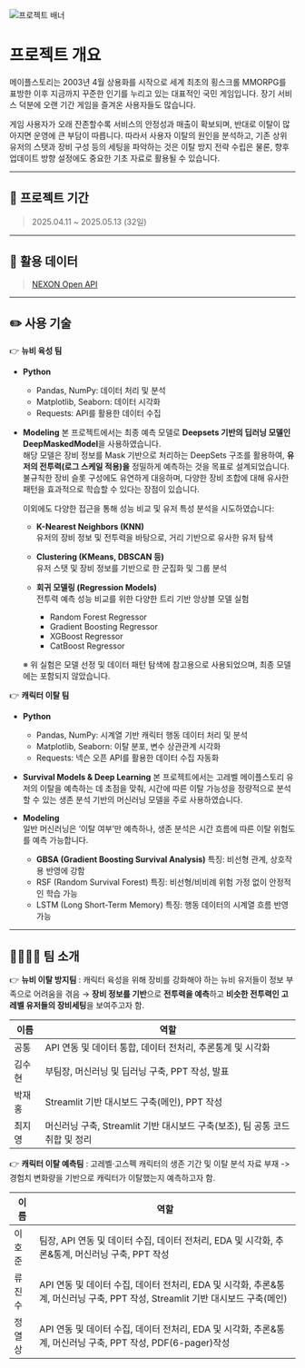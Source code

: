 ![프로젝트 배너](https://file.nexon.com/NxFile/download/FileDownloader.aspx?oidFile=5485424096059594172)

# 프로젝트 개요
메이플스토리는 2003년 4월 상용화를 시작으로 세계 최초의 횡스크롤 MMORPG를 표방한 이후 지금까지 꾸준한 인기를 누리고 있는 대표적인 국민 게임입니다. 장기 서비스 덕분에 오랜 기간 게임을 즐겨온 사용자들도 많습니다. 

게임 사용자가 오래 잔존할수록 서비스의 안정성과 매출이 확보되며, 반대로 이탈이 많아지면 운영에 큰 부담이 따릅니다. 따라서 사용자 이탈의 원인을 분석하고, 기존 상위 유저의 스탯과 장비 구성 등의 세팅을 파악하는 것은 이탈 방지 전략 수립은 물론, 향후 업데이트 방향 설정에도 중요한 기초 자료로 활용될 수 있습니다. 

<hr/>

## 📅 프로젝트 기간
> 2025.04.11 ~ 2025.05.13 (32일)

<hr/>

## 🧾 활용 데이터
> [NEXON Open API](https://openapi.nexon.com/ko/game/maplestory/?id=14)

<hr/>

## ✏️ 사용 기술
👉 **뉴비 육성 팀** 
- **Python**
  - Pandas, NumPy: 데이터 처리 및 분석
  - Matplotlib, Seaborn: 데이터 시각화
  - Requests: API를 활용한 데이터 수집

- **Modeling**
본 프로젝트에서는 최종 예측 모델로 **Deepsets 기반의 딥러닝 모델인 DeepMaskedModel**을 사용하였습니다.<br>
해당 모델은 장비 정보를 Mask 기반으로 처리하는 DeepSets 구조를 활용하여, **유저의 전투력(로그 스케일 적용)을** 정밀하게 예측하는 것을 목표로 설계되었습니다.<br>
불규칙한 장비 슬롯 구성에도 유연하게 대응하며, 다양한 장비 조합에 대해 유사한 패턴을 효과적으로 학습할 수 있다는 장점이 있습니다.

  이외에도 다양한 접근을 통해 성능 비교 및 유저 특성 분석을 시도하였습니다:

    - **K-Nearest Neighbors (KNN)**  
  유저의 장비 정보 및 전투력을 바탕으로, 거리 기반으로 유사한 유저 탐색

    - **Clustering (KMeans, DBSCAN 등)**  
  유저 스탯 및 장비 정보를 기반으로 한 군집화 및 그룹 분석

    - **회귀 모델링 (Regression Models)**  
  전투력 예측 성능 비교를 위한 다양한 트리 기반 앙상블 모델 실험
      - Random Forest Regressor  
      - Gradient Boosting Regressor  
      - XGBoost Regressor  
      - CatBoost Regressor

    ※ 위 실험은 모델 선정 및 데이터 패턴 탐색에 참고용으로 사용되었으며, 최종 모델에는 포함되지 않았습니다.

👉 **캐릭터 이탈 팀** 
- **Python**
  - Pandas, NumPy: 시계열 기반 캐릭터 행동 데이터 처리 및 분석
  - Matplotlib, Seaborn: 이탈 분포, 변수 상관관계 시각화
  - Requests: 넥슨 오픈 API를 활용한 데이터 수집 자동화

- **Survival Models & Deep Learning**
본 프로젝트에서는 고레벨 메이플스토리 유저의 이탈을 예측하는 데 초점을 맞춰, 시간에 따른 이탈 가능성을 정량적으로 분석할 수 있는 생존 분석 기반의 머신러닝 모델을 주로 사용하였습니다.

- **Modeling** <br>
일반 머신러닝은 ‘이탈 여부’만 예측하나, 생존 분석은 시간 흐름에 따른 이탈 위험도를 예측 가능합니다.

    - **GBSA (Gradient Boosting Survival Analysis)**
      특징: 비선형 관계, 상호작용 반영에 강함
    - RSF (Random Survival Forest)
      특징: 비선형/비비례 위험 가정 없이 안정적인 학습 가능
    - LSTM (Long Short-Term Memory)
      특징: 행동 데이터의 시계열 흐름 반영 가능

<hr/>
  
## 👨‍👩‍👧‍👦 팀 소개
👉 **뉴비 이탈 방지팀** : 캐릭터 육성을 위해 장비를 강화해야 하는 뉴비 유저들이 정보 부족으로 어려움을 겪음 → **장비 정보를 기반**으로 **전투력을 예측**하고 **비슷한 전투력인 고레벨 유저들의 장비세팅**을 보여주고자 함.
  
| 이름  | 역할           |
|-----|--------------|
| 공통 | API 연동 및 데이터 통합, 데이터 전처리, 추론통계 및 시각화 |
| 김수현 | 부팀장, 머신러닝 및 딥러닝 구축, PPT 작성, 발표 |
| 박재홍 | Streamlit 기반 대시보드 구축(메인), PPT 작성  |
| 최지영 | 머신러닝 구축, Streamlit 기반 대시보드 구축(보조), 팀 공통 코드 취합 및 정리 |

👉 **캐릭터 이탈 예측팀** : 고레벨·고스펙 캐릭터의 생존 기간 및 이탈 분석 자료 부재 -> 경험치 변화량을 기반으로 캐릭터가 이탈했는지 예측하고자 함.

| 이름  | 역할           |
|-------|--------------|
| 이호준 | 팀장, API 연동 및 데이터 수집, 데이터 전처리, EDA 및 시각화, 추론&통계, 머신러닝 구축, PPT 작성  |
| 류진수 | API 연동 및 데이터 수집, 데이터 전처리, EDA 및 시각화, 추론&통계, 머신러닝 구축, PPT 작성, Streamlit 기반 대시보드 구축(메인)  |
| 정열상 | API 연동 및 데이터 수집, 데이터 전처리, EDA 및 시각화, 추론&통계, 머신러닝 구축, PPT 작성, PDF(6-pager)작성  |

  
